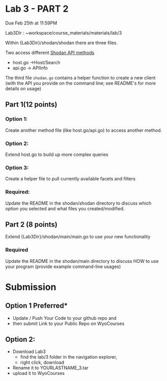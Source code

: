 # Lab 3 - PART 2 
Due Feb 25th at 11:59PM

Lab3Dir : ~workspace/course_materials/materials/lab/3

Within {Lab3Dir}/shodan/shodan there are three files.

Two access different [Shodan API methods](https://developer.shodan.io/api)
 - host.go →Host/Search
 - api.go → APIInfo

The third file `shodan.go` contains a helper function to create a new client (with the API you provide on the command line; see README's for more details on usage)

## Part 1(12 points)

### Option 1: 
Create another method file (like host.go/api.go) to access another method.
### Option 2: 
Extend host.go to build up more complex queries
### Option 3: 
Create a helper file to pull currently available facets and filters

### Required:
Update the README in the shodan/shodan directory to discuss which option you selected and what files you created/modified.

## Part 2 (8 points)
Extend {Lab3Dir}/shodan/main/main.go to use your new functionality

### Required

 Update the README in the shodan/main directory to discuss HOW to use your program (provide example command-line usages)

 # Submission

 ## Option 1 Preferred*
* Update / Push Your Code to your github repo and 
* then submit Link to your Public Repo on WyoCourses

## Option 2: 
* Download Lab3 
  * find the lab/3 folder in the navigation explorer, 
  * right click, download
* Rename it to YOURLASTNAME_3.tar 
* upload it to WyoCourses